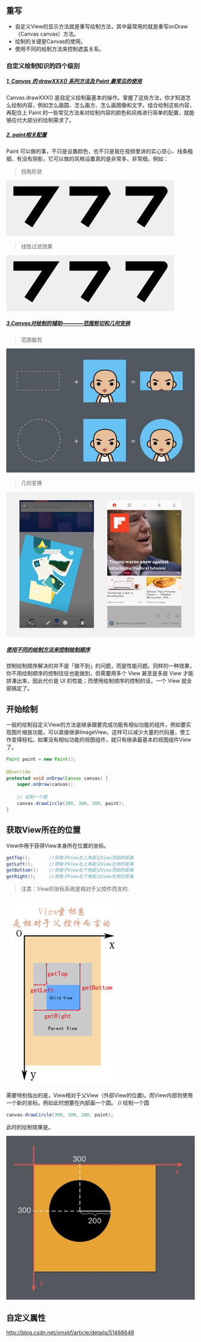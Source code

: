 ## 重写
- 自定义View的显示方法就是重写绘制方法，其中最常用的就是重写onDraw（Canvas canvas）方法。
- 绘制的关键是Canvas的使用。
- 使用不同的绘制方法来控制遮盖关系。

### 自定义绘制知识的四个级别
##### [1. Canvas 的 drawXXX() 系列方法及 Paint 最常见的使用](./4.canvas.md)

Canvas.drawXXX() 是自定义绘制最基本的操作。掌握了这些方法，你才知道怎么绘制内容，例如怎么画圆、怎么画方、怎么画图像和文字。组合绘制这些内容，再配合上 Paint 的一些常见方法来对绘制内容的颜色和风格进行简单的配置，就能够应付大部分的绘制需求了。

##### [2. paint相关配置](./paint.md)
Paint 可以做的事，不只是设置颜色，也不只是我在视频里讲的实心空心、线条粗细、有没有阴影，它可以做的风格设置真的是非常多、非常细。例如：

> 拐角形状

![拐角什么形状](./image/paint绘制拐角.jpg)

> 线性过滤效果

![线性过滤效果](./image/paint绘制拐角.jpg)

##### [3.Canvas对绘制的辅助————范围剪切和几何变换]()
> 范围裁剪

![裁剪效果](./image/cut_speace.jpg)

> 几何变换

![几何变换效果](./image/translate.jpg)

##### [使用不同的绘制方法来控制绘制顺序]()
控制绘制顺序解决的并不是「做不到」的问题，而是性能问题。同样的一种效果，你不用绘制顺序的控制往往也能做到，但需要用多个 View 甚至是多层 View 才能拼凑出来，因此代价是 UI 的性能；而使用绘制顺序的控制的话，一个 View 就全部搞定了。

## 开始绘制
一般的绘制自定义View的方法是继承跟要完成功能有相似功能的组件，例如要实现图片缩放功能，可以直接继承ImageView。这样可以减少大量的代码量，使工作变得轻松。如果没有相似功能的视图组件，就只有继承最基本的视图组件View了。

```java
Paint paint = new Paint();

@Override
protected void onDraw(Canvas canvas) {  
    super.onDraw(canvas);

    // 绘制一个圆
    canvas.drawCircle(300, 300, 200, paint);
}
```

## 获取View所在的位置
View中用于获得View本身所在位置的坐标。
```java
getTop();       //获取子View左上角距父View顶部的距离
getLeft();      //获取子View左上角距父View左侧的距离
getBottom();    //获取子View右下角距父View顶部的距离
getRight();     //获取子View右下角距父View左侧的距离
```
> 注意：View的坐标系统是相对于父控件而言的.

![Coordinate System](./image/coordinateSystem.jpg)

需要特别指出的是，View相对于父View（外部View的位置)。而View内部则使用一个新的坐标。例如此时想要在内部画一个圆。
// 绘制一个圆
```java
canvas.drawCircle(300, 300, 200, paint);
```
此时的绘制效果是。

![相对坐标](./image/coordinate.jpg)

## 自定义属性
http://blog.csdn.net/xmxkf/article/details/51468648
